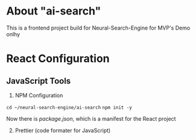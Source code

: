 # About "ai-search"

This is a frontend project build for Neural-Search-Engine for MVP's Demo onlhy


# React Configuration

## JavaScript Tools

1. NPM Configuration

`cd ~/neural-search-engine/ai-search`
`npm init -y`

Now there is *package.json*, which is a manifest for the React project


2. Prettier (code formater for JavaScript)
